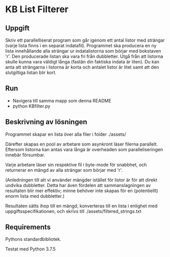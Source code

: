 # KB List Filterer

## Uppgift
Skriv ett parallelliserat program som går igenom ett antal listor med strängar (varje lista finns i en separat indatafil). Programmet ska producera en ny lista innehållande alla strängar ur indatalistorna som börjar med bokstaven 'r'. Den producerade listan ska vara fri från dubbletter. Utgå från att listorna skulle kunna vara väldigt långa (fastän din faktiska indata är liten). Du kan anta att strängarna i listorna är korta och antalet listor är litet samt att den slutgiltiga listan blir kort.

## Run
* Navigera till samma mapp som denna README
* python KBfilter.py

## Beskrivning av lösningen

Programmet skapar en lista över alla filer i folder ./assets/

Därefter skapas en pool av arbetare som asynkront läser filerna parallelt. Eftersom listorna kan antas vara långa är overheaden som paralleliseringen innebär försumbar.

Varje arbetare läser sin respektive fil i byte-mode för snabbhet, och returnerar en mängd av alla strängar som börjar med 'r'.

(Anledningen till att vi använder mängder istället för listor är för att direkt undvika dubbletter. Detta har även fördelen att sammanslagningen av resultaten blir mer effektiv; minne behöver inte skapas för en (potentiellt) enorm lista med dubbletter.)

Resultaten sätts ihop till en mängd, konverteras till en lista i enlighet med uppgiftsspecifikationen, och skrivs till ./assets/filtered\_strings.txt

## Requirements
Pythons standardbibliotek.

Testat med Python 3.7.5

